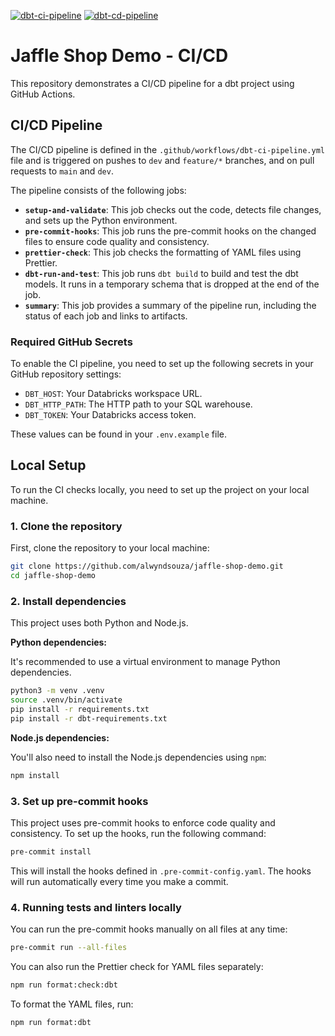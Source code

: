 [![dbt-ci-pipeline](https://github.com/alwyndsouza/jaffle-shop-demo/actions/workflows/dbt-ci-pipeline.yml/badge.svg?branch=dev)](https://github.com/alwyndsouza/jaffle-shop-demo/actions/workflows/dbt-ci-pipeline.yml)
[![dbt-cd-pipeline](https://github.com/alwyndsouza/jaffle-shop-demo/actions/workflows/dbt-cd-pipeline.yml/badge.svg)](https://github.com/alwyndsouza/jaffle-shop-demo/actions/workflows/dbt-cd-pipeline.yml)

# Jaffle Shop Demo - CI/CD

This repository demonstrates a CI/CD pipeline for a dbt project using GitHub Actions.

## CI/CD Pipeline

The CI/CD pipeline is defined in the `.github/workflows/dbt-ci-pipeline.yml` file and is triggered on pushes to `dev` and `feature/*` branches, and on pull requests to `main` and `dev`.

The pipeline consists of the following jobs:

- **`setup-and-validate`**: This job checks out the code, detects file changes, and sets up the Python environment.
- **`pre-commit-hooks`**: This job runs the pre-commit hooks on the changed files to ensure code quality and consistency.
- **`prettier-check`**: This job checks the formatting of YAML files using Prettier.
- **`dbt-run-and-test`**: This job runs `dbt build` to build and test the dbt models. It runs in a temporary schema that is dropped at the end of the job.
- **`summary`**: This job provides a summary of the pipeline run, including the status of each job and links to artifacts.

### Required GitHub Secrets

To enable the CI pipeline, you need to set up the following secrets in your GitHub repository settings:

- `DBT_HOST`: Your Databricks workspace URL.
- `DBT_HTTP_PATH`: The HTTP path to your SQL warehouse.
- `DBT_TOKEN`: Your Databricks access token.

These values can be found in your `.env.example` file.

## Local Setup

To run the CI checks locally, you need to set up the project on your local machine.

### 1. Clone the repository

First, clone the repository to your local machine:

```bash
git clone https://github.com/alwyndsouza/jaffle-shop-demo.git
cd jaffle-shop-demo
```

### 2. Install dependencies

This project uses both Python and Node.js.

**Python dependencies:**

It's recommended to use a virtual environment to manage Python dependencies.

```bash
python3 -m venv .venv
source .venv/bin/activate
pip install -r requirements.txt
pip install -r dbt-requirements.txt
```

**Node.js dependencies:**

You'll also need to install the Node.js dependencies using `npm`:

```bash
npm install
```

### 3. Set up pre-commit hooks

This project uses pre-commit hooks to enforce code quality and consistency. To set up the hooks, run the following command:

```bash
pre-commit install
```

This will install the hooks defined in `.pre-commit-config.yaml`. The hooks will run automatically every time you make a commit.

### 4. Running tests and linters locally

You can run the pre-commit hooks manually on all files at any time:

```bash
pre-commit run --all-files
```

You can also run the Prettier check for YAML files separately:

```bash
npm run format:check:dbt
```

To format the YAML files, run:

```bash
npm run format:dbt
```
